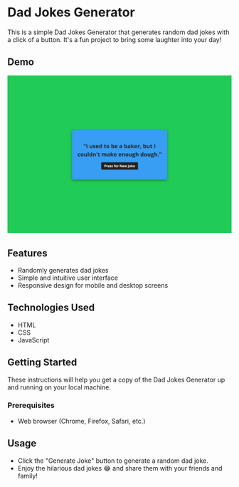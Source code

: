 # Dad Jokes Generator

This is a simple Dad Jokes Generator that generates random dad jokes with a click of a button. It's a fun project to bring some laughter into your day!

## Demo

![Demo Screenshot](./img/demo-screenshot.png)

## Features

- Randomly generates dad jokes
- Simple and intuitive user interface
- Responsive design for mobile and desktop screens

## Technologies Used

- HTML
- CSS
- JavaScript

## Getting Started

These instructions will help you get a copy of the Dad Jokes Generator up and running on your local machine.

### Prerequisites

- Web browser (Chrome, Firefox, Safari, etc.)

## Usage

- Click the "Generate Joke" button to generate a random dad joke.
- Enjoy the hilarious dad jokes 😂 and share them with your friends and family!


